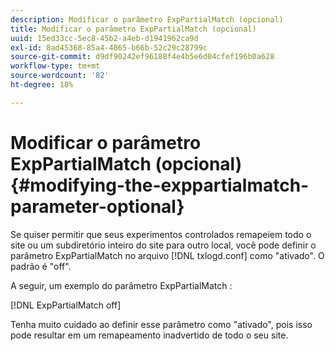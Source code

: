 ```yaml
---
description: Modificar o parâmetro ExpPartialMatch (opcional)
title: Modificar o parâmetro ExpPartialMatch (opcional)
uuid: 15ed33cc-5ec8-45b2-a4eb-d1941962ca9d
exl-id: 8ad45368-85a4-4865-b66b-52c29c28799c
source-git-commit: d9df90242ef96188f4e4b5e6d04cfef196b0a628
workflow-type: tm+mt
source-wordcount: '82'
ht-degree: 18%

---
```


# Modificar o parâmetro ExpPartialMatch (opcional){#modifying-the-exppartialmatch-parameter-optional}

Se quiser permitir que seus experimentos controlados remapeiem todo o site ou um subdiretório inteiro do site para outro local, você pode definir o parâmetro ExpPartialMatch no arquivo [!DNL txlogd.conf] como &quot;ativado&quot;. O padrão é &quot;off&quot;.

A seguir, um exemplo do parâmetro ExpPartialMatch :

[!DNL ExpPartialMatch off]

Tenha muito cuidado ao definir esse parâmetro como &quot;ativado&quot;, pois isso pode resultar em um remapeamento inadvertido de todo o seu site.

